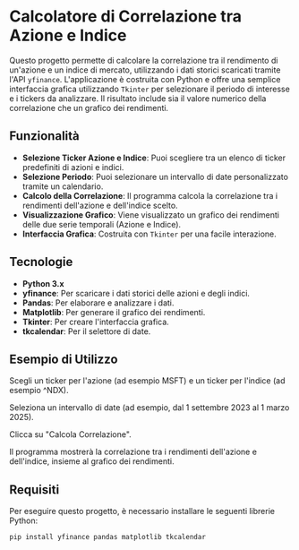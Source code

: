 # Calcolatore di Correlazione tra Azione e Indice

Questo progetto permette di calcolare la correlazione tra il rendimento di un'azione e un indice di mercato, utilizzando i dati storici scaricati tramite l'API `yfinance`. L'applicazione è costruita con Python e offre una semplice interfaccia grafica utilizzando `Tkinter` per selezionare il periodo di interesse e i tickers da analizzare. Il risultato include sia il valore numerico della correlazione che un grafico dei rendimenti.

## Funzionalità

- **Selezione Ticker Azione e Indice**: Puoi scegliere tra un elenco di ticker predefiniti di azioni e indici.
- **Selezione Periodo**: Puoi selezionare un intervallo di date personalizzato tramite un calendario.
- **Calcolo della Correlazione**: Il programma calcola la correlazione tra i rendimenti dell'azione e dell'indice scelto.
- **Visualizzazione Grafico**: Viene visualizzato un grafico dei rendimenti delle due serie temporali (Azione e Indice).
- **Interfaccia Grafica**: Costruita con `Tkinter` per una facile interazione.

## Tecnologie

- **Python 3.x**
- **yfinance**: Per scaricare i dati storici delle azioni e degli indici.
- **Pandas**: Per elaborare e analizzare i dati.
- **Matplotlib**: Per generare il grafico dei rendimenti.
- **Tkinter**: Per creare l'interfaccia grafica.
- **tkcalendar**: Per il selettore di date.

## Esempio di Utilizzo

Scegli un ticker per l'azione (ad esempio MSFT) e un ticker per l'indice (ad esempio ^NDX).

Seleziona un intervallo di date (ad esempio, dal 1 settembre 2023 al 1 marzo 2025).

Clicca su "Calcola Correlazione".

Il programma mostrerà la correlazione tra i rendimenti dell'azione e dell'indice, insieme al grafico dei rendimenti.

## Requisiti

Per eseguire questo progetto, è necessario installare le seguenti librerie Python:

```bash
pip install yfinance pandas matplotlib tkcalendar



